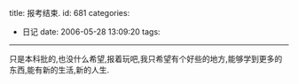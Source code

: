title: 报考结束.
id: 681
categories:
  - 日记
date: 2006-05-28 13:09:20
tags:
---

只是本科批的,也没什么希望,报着玩吧,我只希望有个好些的地方,能够学到更多的东西,能有新的生活,新的人生.